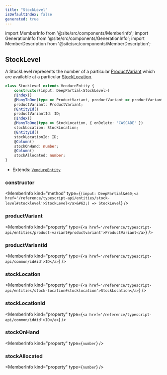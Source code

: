```yaml
---
title: "StockLevel"
isDefaultIndex: false
generated: true
---
```

<!-- This file was generated from the Vendure source. Do not modify. Instead, re-run the "docs:build" script -->
import MemberInfo from '@site/src/components/MemberInfo';
import GenerationInfo from '@site/src/components/GenerationInfo';
import MemberDescription from '@site/src/components/MemberDescription';


## StockLevel

<GenerationInfo sourceFile="packages/core/src/entity/stock-level/stock-level.entity.ts" sourceLine="16" packageName="@bb-vendure/core" />

A StockLevel represents the number of a particular <a href='/reference/typescript-api/entities/product-variant#productvariant'>ProductVariant</a> which are available
at a particular <a href='/reference/typescript-api/entities/stock-location#stocklocation'>StockLocation</a>.

```ts title="Signature"
class StockLevel extends VendureEntity {
    constructor(input: DeepPartial<StockLevel>)
    @Index()
    @ManyToOne(type => ProductVariant, productVariant => productVariant.stockLevels, { onDelete: 'CASCADE' })
    productVariant: ProductVariant;
    @EntityId()
    productVariantId: ID;
    @Index()
    @ManyToOne(type => StockLocation, { onDelete: 'CASCADE' })
    stockLocation: StockLocation;
    @EntityId()
    stockLocationId: ID;
    @Column()
    stockOnHand: number;
    @Column()
    stockAllocated: number;
}
```
* Extends: <code><a href='/reference/typescript-api/entities/vendure-entity#vendureentity'>VendureEntity</a></code>



<div className="members-wrapper">

### constructor

<MemberInfo kind="method" type={`(input: DeepPartial&#60;<a href='/reference/typescript-api/entities/stock-level#stocklevel'>StockLevel</a>&#62;) => StockLevel`}   />


### productVariant

<MemberInfo kind="property" type={`<a href='/reference/typescript-api/entities/product-variant#productvariant'>ProductVariant</a>`}   />


### productVariantId

<MemberInfo kind="property" type={`<a href='/reference/typescript-api/common/id#id'>ID</a>`}   />


### stockLocation

<MemberInfo kind="property" type={`<a href='/reference/typescript-api/entities/stock-location#stocklocation'>StockLocation</a>`}   />


### stockLocationId

<MemberInfo kind="property" type={`<a href='/reference/typescript-api/common/id#id'>ID</a>`}   />


### stockOnHand

<MemberInfo kind="property" type={`number`}   />


### stockAllocated

<MemberInfo kind="property" type={`number`}   />




</div>

